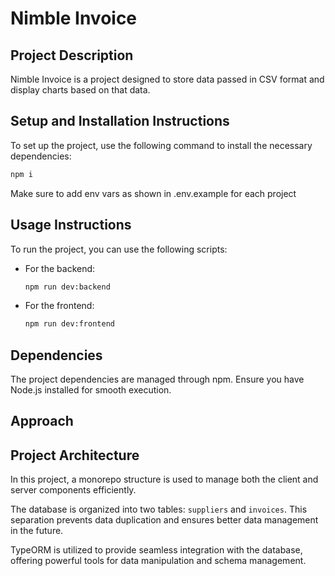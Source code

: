 # Nimble Invoice

## Project Description
Nimble Invoice is a project designed to store data passed in CSV format and display charts based on that data.

## Setup and Installation Instructions
To set up the project, use the following command to install the necessary dependencies:
```sh
npm i
```
Make sure to add env vars as shown in .env.example for each project

## Usage Instructions
To run the project, you can use the following scripts:

- For the backend:
    ```sh
    npm run dev:backend
    ```

- For the frontend:
    ```sh
    npm run dev:frontend
    ```

## Dependencies
The project dependencies are managed through npm. Ensure you have Node.js installed for smooth execution.

## Approach

## Project Architecture

In this project, a monorepo structure is used to manage both the client and server components efficiently.

The database is organized into two tables: `suppliers` and `invoices`. This separation prevents data duplication and
ensures better data management in the future.

TypeORM is utilized to provide seamless integration with the database, offering powerful tools for data manipulation and
schema management.